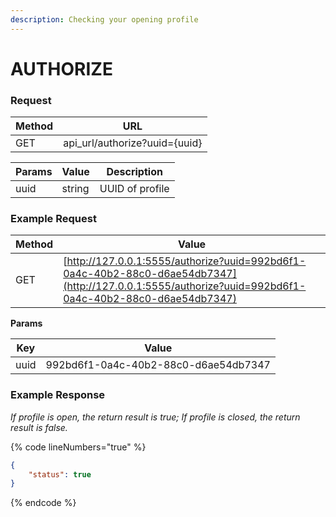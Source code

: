 ```yaml
---
description: Checking your opening profile
---
```


# AUTHORIZE

### **Request**

| Method | URL                            |
| ------ | ------------------------------ |
| GET    | api\_url/authorize?uuid={uuid} |

| Params | Value  | Description     |
| ------ | ------ | --------------- |
| uuid   | string | UUID of profile |

### **Example Request**

| Method | Value                                                                                                                                                  |
| ------ | ------------------------------------------------------------------------------------------------------------------------------------------------------ |
| GET    | [http://127.0.0.1:5555/authorize?uuid=992bd6f1-0a4c-40b2-88c0-d6ae54db7347](http://127.0.0.1:5555/authorize?uuid=992bd6f1-0a4c-40b2-88c0-d6ae54db7347) |

&#x20;  **Params**



| Key  | Value                                |
| ---- | ------------------------------------ |
| uuid | 992bd6f1-0a4c-40b2-88c0-d6ae54db7347 |

### **Example Response**

_If profile is open, the return result is true; If profile is closed, the return result is false._

{% code lineNumbers="true" %}
```json
{
    "status": true
}
```
{% endcode %}
